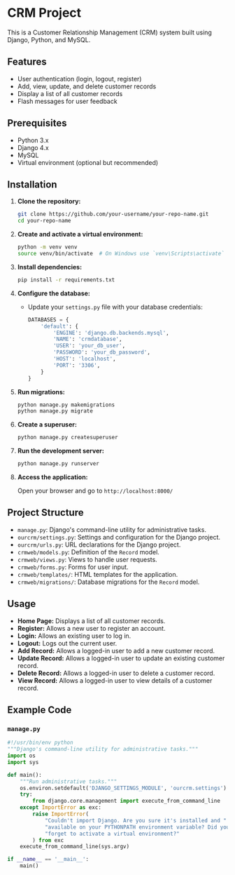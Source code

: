 # CRM Project

This is a Customer Relationship Management (CRM) system built using Django, Python, and MySQL.

## Features

- User authentication (login, logout, register)
- Add, view, update, and delete customer records
- Display a list of all customer records
- Flash messages for user feedback

## Prerequisites

- Python 3.x
- Django 4.x
- MySQL
- Virtual environment (optional but recommended)

## Installation

1. **Clone the repository:**

    ```sh
    git clone https://github.com/your-username/your-repo-name.git
    cd your-repo-name
    ```

2. **Create and activate a virtual environment:**

    ```sh
    python -m venv venv
    source venv/bin/activate  # On Windows use `venv\Scripts\activate`
    ```

3. **Install dependencies:**

    ```sh
    pip install -r requirements.txt
    ```

4. **Configure the database:**

    - Update your `settings.py` file with your database credentials:

      ```python
      DATABASES = {
          'default': {
              'ENGINE': 'django.db.backends.mysql',
              'NAME': 'crmdatabase',
              'USER': 'your_db_user',
              'PASSWORD': 'your_db_password',
              'HOST': 'localhost',
              'PORT': '3306',
          }
      }
      ```

5. **Run migrations:**

    ```sh
    python manage.py makemigrations
    python manage.py migrate
    ```

6. **Create a superuser:**

    ```sh
    python manage.py createsuperuser
    ```

7. **Run the development server:**

    ```sh
    python manage.py runserver
    ```

8. **Access the application:**

    Open your browser and go to `http://localhost:8000/`

## Project Structure

- `manage.py`: Django's command-line utility for administrative tasks.
- `ourcrm/settings.py`: Settings and configuration for the Django project.
- `ourcrm/urls.py`: URL declarations for the Django project.
- `crmweb/models.py`: Definition of the `Record` model.
- `crmweb/views.py`: Views to handle user requests.
- `crmweb/forms.py`: Forms for user input.
- `crmweb/templates/`: HTML templates for the application.
- `crmweb/migrations/`: Database migrations for the `Record` model.

## Usage

- **Home Page:** Displays a list of all customer records.
- **Register:** Allows a new user to register an account.
- **Login:** Allows an existing user to log in.
- **Logout:** Logs out the current user.
- **Add Record:** Allows a logged-in user to add a new customer record.
- **Update Record:** Allows a logged-in user to update an existing customer record.
- **Delete Record:** Allows a logged-in user to delete a customer record.
- **View Record:** Allows a logged-in user to view details of a customer record.

## Example Code

### `manage.py`

```python
#!/usr/bin/env python
"""Django's command-line utility for administrative tasks."""
import os
import sys

def main():
    """Run administrative tasks."""
    os.environ.setdefault('DJANGO_SETTINGS_MODULE', 'ourcrm.settings')
    try:
        from django.core.management import execute_from_command_line
    except ImportError as exc:
        raise ImportError(
            "Couldn't import Django. Are you sure it's installed and "
            "available on your PYTHONPATH environment variable? Did you "
            "forget to activate a virtual environment?"
        ) from exc
    execute_from_command_line(sys.argv)

if __name__ == '__main__':
    main()
